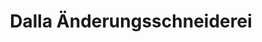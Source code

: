 ---
title: "Dalla Änderungsschneiderei"
url: /augsburg/dalla-aenderungsschneiderei/
shop: Schneiderei
---